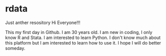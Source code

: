 # rdata
Just anther resository
Hi Everyone!!!

This my first day in Github. I am 30 years old. 
I am new in coding, I only know R and Stata. I am interested to learn Python. 
I don't know much about this platform but I am interested to learn how to use it. 
I hope I will do better someday. 
